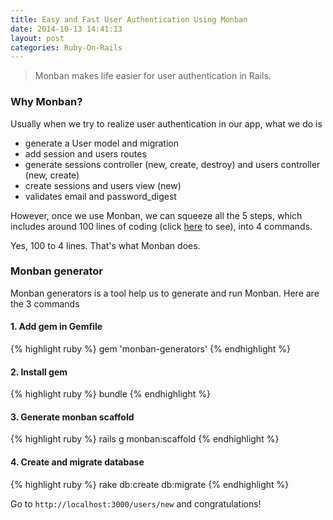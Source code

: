 ```yaml
---
title: Easy and Fast User Authentication Using Monban
date: 2014-10-13 14:41:13
layout: post
categories: Ruby-On-Rails
---
```

> Monban makes life easier for user authentication in Rails.

### Why Monban?

Usually when we try to realize user authentication in our app, what we do is

- generate a User model and migration
- add session and users routes
- generate sessions controller (new, create, destroy) and users controller (new, create)
- create sessions and users view (new)
- validates email and password_digest

However, once we use Monban, we can squeeze all the 5 steps, which includes around 100 lines of coding (click [here](https://github.com/tolearn2/shoutr/commit/32de51f486d7f69d72b45c48a95979f2b4b4089c) to see), into 4 commands.

Yes, 100 to 4 lines. That's what Monban does.

### Monban generator

Monban generators is a tool help us to generate and run Monban. Here are the 3 commands

#### 1. Add gem in Gemfile

{% highlight ruby %}
gem 'monban-generators'
{% endhighlight %}

#### 2. Install gem

{% highlight ruby %}
bundle
{% endhighlight %}

#### 3. Generate monban scaffold

{% highlight ruby %}
rails g monban:scaffold
{% endhighlight %}

#### 4. Create and migrate database

{% highlight ruby %}
rake db:create db:migrate
{% endhighlight %}

Go to `http://localhost:3000/users/new` and congratulations!
